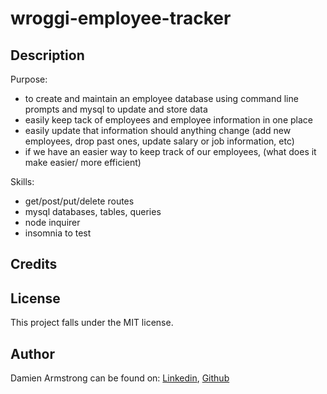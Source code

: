 # wroggi-employee-tracker

## Description
Purpose:
- to create and maintain an employee database using command line prompts and mysql to update and store data
- easily keep tack of employees and employee information in one place
- easily update that information should anything change (add new employees, drop past ones, update salary or job information, etc)
- if we have an easier way to keep track of our employees, (what does it make easier/ more efficient)

Skills:
- get/post/put/delete routes
- mysql databases, tables, queries
- node inquirer
- insomnia to test

## Credits

## License
This project falls under the MIT license.

## Author
Damien Armstrong can be found on: <a href="https://www.linkedin.com/in/damien-armstrong-412319138/">Linkedin</a>, <a href="https://github.com/pirosvs">Github</a>